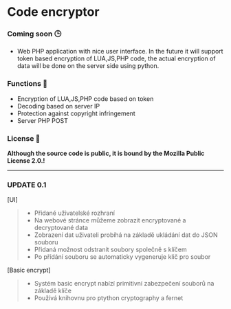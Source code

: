 # Code encryptor

### Coming soon 🕒
 - Web PHP application with nice user interface. In the future it will support token based encryption of LUA,JS,PHP code, the actual encryption of data will be done on the server side using python.


### Functions 🎈
- Encryption of LUA,JS,PHP code based on token
- Decoding based on server IP
- Protection against copyright infringement 
- Server PHP POST

### License 📑
**Although the source code is public, it is bound by the Mozilla Public License 2.0.!**

---

### UPDATE 0.1 
[UI]
> - Přidané uživatelské rozhraní
> - Na webové stránce můžeme zobrazit encryptované a decryptované data
> - Zobrazení dat uživateli probíhá na základě ukládání dat do JSON souboru
> - Přidaná možnost odstranit soubory společně s klíčem
> - Po přídání souboru se automaticky vygeneruje klič pro soubor 

[Basic encrypt]

> - Systém basic encrypt nabízí primitivní zabezpečení souborů na základě klíče
> - Používá knihovnu pro ptython cryptography a fernet



